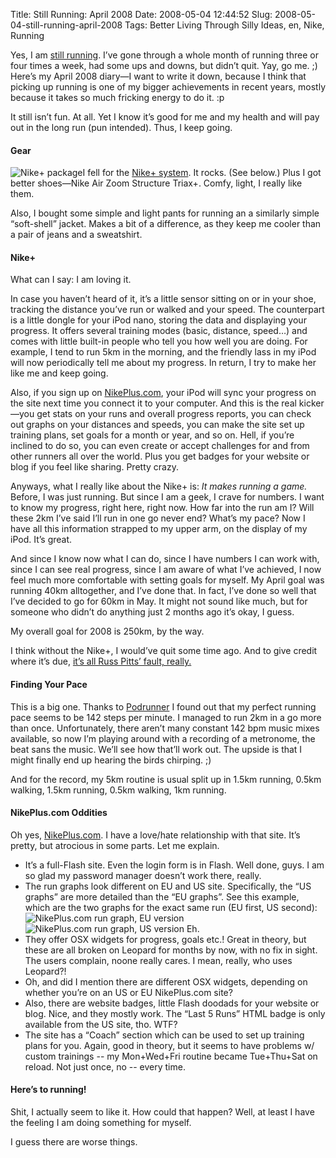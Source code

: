 Title: Still Running: April 2008
Date: 2008-05-04 12:44:52
Slug: 2008-05-04-still-running-april-2008
Tags: Better Living Through Silly Ideas, en, Nike, Running


Yes, I am [still running][1]. I’ve gone through a whole month of running three
or four times a week, had some ups and downs, but didn’t quit. Yay, go me. ;)
Here’s my April 2008 diary—I want to write it down, because I think that
picking up running is one of my bigger achievements in recent years, mostly
because it takes so much fricking energy to do it. :p

It still isn’t fun. At all. Yet I know it’s good for me and my health and will
pay out in the long run (pun intended). Thus, I keep going.

#### Gear

![Nike+ package][2]I fell for the [Nike+ system][3]. It rocks. (See below.)
Plus I got better shoes—Nike Air Zoom Structure Triax+. Comfy, light, I really
like them.

Also, I bought some simple and light pants for running an a similarly simple
“soft-shell” jacket. Makes a bit of a difference, as they keep me cooler than
a pair of jeans and a sweatshirt.

#### Nike+

What can I say: I am loving it.

In case you haven’t heard of it, it’s a little sensor sitting on or in your
shoe, tracking the distance you’ve run or walked and your speed. The
counterpart is a little dongle for your iPod nano, storing the data and
displaying your progress. It offers several training modes (basic, distance,
speed…) and comes with little built-in people who tell you how well you are
doing. For example, I tend to run 5km in the morning, and the friendly lass in
my iPod will now periodically tell me about my progress. In return, I try to
make her like me and keep going.

Also, if you sign up on [NikePlus.com][3], your iPod will sync your progress
on the site next time you connect it to your computer. And this is the real
kicker—you get stats on your runs and overall progress reports, you can check
out graphs on your distances and speeds, you can make the site set up training
plans, set goals for a month or year, and so on. Hell, if you’re inclined to
do so, you can even create or accept challenges for and from other runners all
over the world. Plus you get badges for your website or blog if you feel like
sharing. Pretty crazy.

Anyways, what I really like about the Nike+ is: _It makes running a game._
Before, I was just running. But since I am a geek, I crave for numbers. I want
to know my progress, right here, right now. How far into the run am I? Will
these 2km I’ve said I’ll run in one go never end? What’s my pace? Now I have
all this information strapped to my upper arm, on the display of my iPod. It’s
great.

And since I know now what I can do, since I have numbers I can work with,
since I can see real progress, since I am aware of what I’ve achieved, I now
feel much more comfortable with setting goals for myself. My April goal was
running 40km alltogether, and I’ve done that. In fact, I’ve done so well that
I’ve decided to go for 60km in May. It might not sound like much, but for
someone who didn’t do anything just 2 months ago it’s okay, I guess.

My overall goal for 2008 is 250km, by the way.

I think without the Nike+, I would’ve quit some time ago. And to give credit
where it’s due, [it’s all Russ Pitts’ fault, really.][4]

#### Finding Your Pace

This is a big one. Thanks to [Podrunner][5] I found out that my perfect
running pace seems to be 142 steps per minute. I managed to run 2km in a go
more than once. Unfortunately, there aren’t many constant 142 bpm music mixes
available, so now I’m playing around with a recording of a metronome, the beat
sans the music. We’ll see how that’ll work out. The upside is that I might
finally end up hearing the birds chirping. ;)

And for the record, my 5km routine is usual split up in 1.5km running, 0.5km
walking, 1.5km running, 0.5km walking, 1km running.

#### NikePlus.com Oddities

Oh yes, [NikePlus.com][3]. I have a love/hate relationship with that site.
It’s pretty, but atrocious in some parts. Let me explain.

  * It’s a full-Flash site. Even the login form is in Flash. Well done, guys. I am so glad my password manager doesn’t work there, really.
  * The run graphs look different on EU and US site. Specifically, the “US graphs” are more detailed than the “EU graphs”. See this example, which are the two graphs for the exact same run (EU first, US second): ![NikePlus.com run graph, EU version][6]![NikePlus.com run graph, US version][7] Eh.
  * They offer OSX widgets for progress, goals etc.! Great in theory, but these are all broken on Leopard for months by now, with no fix in sight. The users complain, noone really cares. I mean, really, who uses Leopard?!
  * Oh, and did I mention there are different OSX widgets, depending on whether you’re on an US or EU NikePlus.com site?
  * Also, there are website badges, little Flash doodads for your website or blog. Nice, and they mostly work. The “Last 5 Runs” HTML badge is only available from the US site, tho. WTF?
  * The site has a “Coach” section which can be used to set up training plans for you. Again, good in theory, but it seems to have problems w/ custom trainings -- my Mon+Wed+Fri routine became Tue+Thu+Sat on reload. Not just once, no -- every time.

#### Here’s to running!

Shit, I actually seem to like it. How could that happen? Well, at least I have
the feeling I am doing something for myself.

I guess there are worse things.

   [1]: http://carlo.zottmann.org/2008/03/28/i-like-it-auto-suggestion/
   [2]: http://carlo.zottmann.org/wp-content/uploads/2008/05/nikeplus.png (Nike+ package)
   [3]: http://nikeplus.com/
   [4]: http://www.escapistmagazine.com/articles/view/issues/issue_144/3546-Master-Chief-in-Sneakers-Making-Life-Not-Suck
   [5]: http://podrunner.com/
   [6]: http://carlo.zottmann.org/wp-content/uploads/2008/05/nikepluscom_eu.png (NikePlus.com run graph, EU version)
   [7]: http://carlo.zottmann.org/wp-content/uploads/2008/05/nikepluscom_us.png (NikePlus.com run graph, US version)
